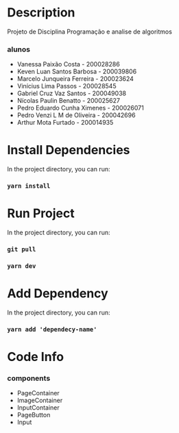 # Description

Projeto de Disciplina Programação e analise de algoritmos

### alunos

- Vanessa Paixão Costa - 200028286
- Keven Luan Santos Barbosa - 200039806
- Marcelo Junqueira Ferreira - 200023624
- Vinícius Lima Passos - 200028545
- Gabriel Cruz Vaz Santos - 200049038
- Nícolas Paulin Benatto - 200025627
- Pedro Eduardo Cunha Ximenes - 200026071
- Pedro Venzi L M de Oliveira - 200042696
- Arthur Mota Furtado - 200014935

# Install Dependencies

In the project directory, you can run:

### `yarn install`

# Run Project

In the project directory, you can run:
### `git pull`
### `yarn dev`

# Add Dependency

In the project directory, you can run:

### `yarn add 'dependecy-name'`

# Code Info
### components

- PageContainer
- ImageContainer
- InputContainer
- PageButton
- Input
